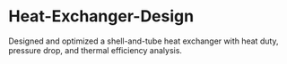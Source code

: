 # Heat-Exchanger-Design
Designed and optimized a shell-and-tube heat exchanger with heat duty, pressure drop, and thermal efficiency analysis.
